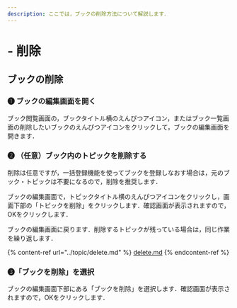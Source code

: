 ```yaml
---
description: ここでは，ブックの削除方法について解説します．
---
```


# - 削除

## ブックの削除

### ❶ ブックの編集画面を開く

ブック閲覧画面の，ブックタイトル横のえんぴつアイコン，またはブック一覧画面の削除したいブックのえんぴつアイコンをクリックして，ブックの編集画面を開きます．

### ❷ （任意）ブック内のトピックを削除する

削除は任意ですが，一括登録機能を使ってブックを登録しなおす場合は，元のブック・トピックは不要になるので，削除を推奨します．

ブックの編集画面で，トピックタイトル横のえんぴつアイコンをクリックし，画面下部の「トピックを削除」をクリックします．確認画面が表示されますので，OKをクリックします．

ブックの編集画面に戻ります．削除するトピックが残っている場合は，同じ作業を繰り返します．

{% content-ref url="../topic/delete.md" %}
[delete.md](../topic/delete.md)
{% endcontent-ref %}

### ❸「ブックを削除」を選択

ブックの編集画面下部にある「ブックを削除」を選択します．確認画面が表示されますので，OKをクリックします．
